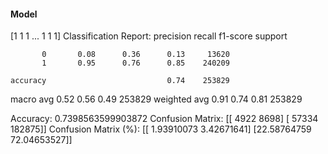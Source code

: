 #### Model
[1 1 1 ... 1 1 1]
Classification Report:
              precision    recall  f1-score   support

           0       0.08      0.36      0.13     13620
           1       0.95      0.76      0.85    240209

    accuracy                           0.74    253829
   macro avg       0.52      0.56      0.49    253829
weighted avg       0.91      0.74      0.81    253829

Accuracy: 0.7398563599903872
Confusion Matrix:
[[  4922   8698]
 [ 57334 182875]]
Confusion Matrix (%):
[[ 1.93910073  3.42671641]
 [22.58764759 72.04653527]]
